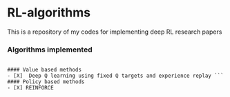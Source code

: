# RL-algorithms
This is a repository of my codes for implementing deep RL research papers

### Algorithms implemented

```(There is a seperate readme for further details about its implementation in the every folder) 

#### Value based methods
- [X]  Deep Q learning using fixed Q targets and experience replay ```
#### Policy based methods
- [X] REINFORCE

